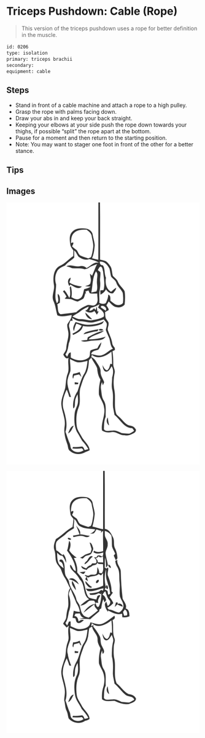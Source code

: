 # Triceps Pushdown: Cable (Rope)
> This version of the triceps pushdown uses a rope for better definition in the muscle.

``` 
id: 0206 
type: isolation 
primary: triceps brachii 
secondary:  
equipment: cable 
``` 

## Steps

 - Stand in front of a cable machine and attach a rope to a high pulley.
 - Grasp the rope with palms facing down.
 - Draw your abs in and keep your back straight.
 - Keeping your elbows at your side push the rope down towards your thighs, if possible “split” the rope apart at the bottom.
 - Pause for a moment and then return to the starting position.
 - Note: You may want to stager one foot in front of the other for a better stance.

## Tips


## Images

![](./../svg/0206-relaxation.svg)

![](./../svg/0206-tension.svg)
